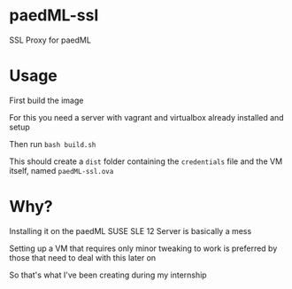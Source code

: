 # paedML-ssl

SSL Proxy for paedML

# Usage

First build the image

For this you need a server with vagrant and virtualbox already installed and setup

Then run `bash build.sh`

This should create a `dist` folder containing the `credentials` file and the VM itself, named `paedML-ssl.ova`

# Why?

Installing it on the paedML SUSE SLE 12 Server is basically a mess

Setting up a VM that requires only minor tweaking to work is preferred by those that need to deal with this later on

So that's what I've been creating during my internship
